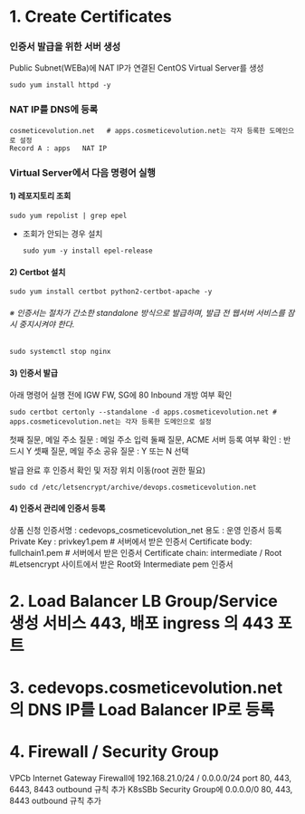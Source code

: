 
# 1. Create Certificates

### 인증서 발급을 위한 서버 생성
Public Subnet(WEBa)에 NAT IP가 연결된 CentOS Virtual Server를 생성
```
sudo yum install httpd -y
```
### NAT IP를 DNS에 등록
```
cosmeticevolution.net   # apps.cosmeticevolution.net는 각자 등록한 도메인으로 설정
Record A : apps   NAT IP
```

### Virtual Server에서 다음 명령어 실행 

#### 1) 레포지토리 조회
```
sudo yum repolist | grep epel
```
* 조회가 안되는 경우 설치
  ```
  sudo yum -y install epel-release
  ```
#### 2) Certbot 설치
```
sudo yum install certbot python2-certbot-apache -y
```

###### ※ 인증서는 절차가 간소한 standalone 방식으로 발급하며, 발급 전 웹서버 서비스를 잠시 중지시켜야 한다.
```
sudo systemctl stop nginx
```

#### 3) 인증서 발급
아래 명령어 실행 전에 IGW FW, SG에 80 Inbound 개방 여부 확인
```
sudo certbot certonly --standalone -d apps.cosmeticevolution.net # apps.cosmeticevolution.net는 각자 등록한 도메인으로 설정
```
첫째 질문, 메일 주소 질문 : 메일 주소 입력
둘째 질문, ACME 서버 등록 여부 확인 : 반드시 Y
셋째 질문, 메일 주소 공유 질문 : Y 또는 N 선택

발급 완료 후 인증서 확인 및 저장 위치 이동(root 권한 필요)

```
sudo cd /etc/letsencrypt/archive/devops.cosmeticevolution.net
```

#### 4) 인증서 관리에 인증서 등록
상품 신청 
인증서명 : cedevops_cosmeticevolution_net
용도 : 운영
인증서 등록
Private Key : privkey1.pem      # 서버에서 받은 인증서
Certificate body: fullchain1.pem     # 서버에서 받은 인증서
Certificate chain: intermediate / Root  #Letsencrypt 사이트에서 받은 Root와 Intermediate pem 인증서

# 2. Load Balancer LB Group/Service 생성 서비스 443, 배포 ingress 의 443 포트

# 3. cedevops.cosmeticevolution.net의 DNS IP를 Load Balancer IP로 등록

# 4. Firewall / Security Group 
VPCb Internet Gateway Firewall에 192.168.21.0/24 / 0.0.0.0/24 port 80, 443, 6443, 8443  outbound 규칙 추가
K8sSBb Security Group에 0.0.0.0/0 80, 443, 8443 outbound 규칙 추가
